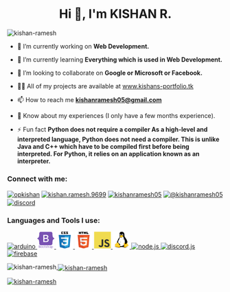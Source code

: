 <h1 align="center">Hi 👋, I'm KISHAN R.</h1>
<p align="left"> <img src="https://komarev.com/ghpvc/?username=kishan-ramesh&label=Profile%20views&color=0e75b6&style=flat" alt="kishan-ramesh" /> </p>

- 🔭 I’m currently working on **Web Development.**

- 🌱 I’m currently learning **Everything which is used in Web Development.**

- 👯 I’m looking to collaborate on **Google or Microsoft or Facebook.**

- 👨‍💻 All of my projects are available at www.kishans-portfolio.tk

- 📫 How to reach me **kishanramesh05@gmail.com**

- 📄 Know about my experiences (I only have a few months experience).

- ⚡ Fun fact **Python does not require a compiler As a high-level and interpreted language, Python does not need a compiler. This is unlike Java and C++ which have to be compiled first before being interpreted. For Python, it relies on an application known as an interpreter.**
<!DOCTYPE html>
<html>
<h3 align="left">Connect with me:</h3>
<p align="left">
<a href="https://codepen.io/opkishan" target="blank"><img align="center" src="https://raw.githubusercontent.com/rahuldkjain/github-profile-readme-generator/master/src/images/icons/Social/codepen.svg" alt="opkishan" height="30" width="40" /></a>
<a href="https://fb.com/kishan.ramesh.9699" target="blank"><img align="center" src="https://raw.githubusercontent.com/rahuldkjain/github-profile-readme-generator/master/src/images/icons/Social/facebook.svg" alt="kishan.ramesh.9699" height="30" width="40" /></a>
<a href="https://www.hackerrank.com/kishanramesh05" target="blank"><img align="center" src="https://raw.githubusercontent.com/rahuldkjain/github-profile-readme-generator/master/src/images/icons/Social/hackerrank.svg" alt="kishanramesh05" height="30" width="40" /></a>
<a href="https://www.hackerearth.com/@kishanramesh05" target="blank"><img align="center" src="https://raw.githubusercontent.com/rahuldkjain/github-profile-readme-generator/master/src/images/icons/Social/hackerearth.svg" alt="@kishanramesh05" height="30" width="40" /></a>
<a href="https://discord.gg/kunkn62sxj" target="blank"><img align="center" src="https://raw.githubusercontent.com/rahuldkjain/github-profile-readme-generator/master/src/images/icons/Social/discord.svg" alt="discord" height="30" width="40" /></a></p>

<h3 align="left">Languages and Tools I use:</h3>
<p align="left"> <a href="https://www.arduino.cc/" target="_blank"> <img src="https://cdn.worldvectorlogo.com/logos/arduino-1.svg" alt="arduino" width="40" height="40"/> </a> <a href="https://getbootstrap.com" target="_blank"> <img src="https://raw.githubusercontent.com/devicons/devicon/master/icons/bootstrap/bootstrap-plain-wordmark.svg" alt="bootstrap" width="40" height="40"/> </a> <a href="https://www.w3schools.com/css/" target="_blank"> <img src="https://raw.githubusercontent.com/devicons/devicon/master/icons/css3/css3-original-wordmark.svg" alt="css3" width="40" height="40"/> </a> <a href="https://www.w3.org/html/" target="_blank"> <img src="https://raw.githubusercontent.com/devicons/devicon/master/icons/html5/html5-original-wordmark.svg" alt="html5" width="40" height="40"/> </a> <a href="https://developer.mozilla.org/en-US/docs/Web/JavaScript" target="_blank"> <img src="https://raw.githubusercontent.com/devicons/devicon/master/icons/javascript/javascript-original.svg" alt="javascript" width="40" height="40"/> </a> <a href="https://www.linux.org/" target="_blank"> <img src="https://raw.githubusercontent.com/devicons/devicon/master/icons/linux/linux-original.svg" alt="linux" width="40" height="40"/> </a> 
<a href="https://nodejs.org/en/" target="_blank"> <img src="https://assets-global.website-files.com/5d9bc5d562ffc2869b470941/5e20cb3c0b667ba8c8e07571_icon-node--tech.png" alt="node.js" width="40" height="40"/> </a> 
<a href="https://discord.js.org/#/" target="_blank"> <img src="https://clipartcraft.com/images/discord-logo-transparent-2.png" alt="discord.js" width="40" height="40"/> </a> 
<a href="https://firebase.google.com/" target="_blank" rel="noreferrer"> <img src="https://www.vectorlogo.zone/logos/firebase/firebase-icon.svg" alt="firebase" width="40" height="40"/>
</p>

<p><img align="left" src="https://github-readme-stats.vercel.app/api/top-langs?username=kishan-ramesh&show_icons=true&locale=en&layout=compact" alt="kishan-ramesh" /></p>

<p>&nbsp;<img align="center" src="https://github-readme-stats.vercel.app/api?username=kishan-ramesh&show_icons=true&locale=en" alt="kishan-ramesh" /></p>

<p><img align="center" src="https://github-readme-streak-stats.herokuapp.com/?user=kishan-ramesh&" alt="kishan-ramesh" /></p>

</html>
